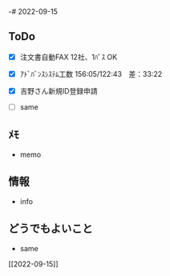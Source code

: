 -# 2022-09-15

## ToDo
- [x] 注文書自動FAX 12社、1ﾊﾟｽ OK
- [x] ｱﾄﾞﾊﾞﾝｽｼｽﾃﾑ工数 156:05/122:43　差：33:22
- [x] 吉野さん新規ID登録申請
- [ ] same


## ﾒﾓ
- memo


## 情報
- info


## どうでもよいこと
- same


[[2022-09-15]]

